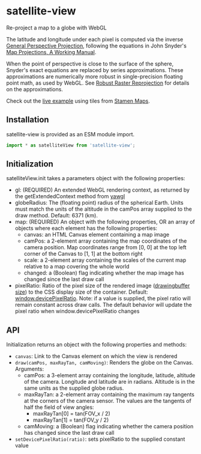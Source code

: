 # satellite-view

Re-project a map to a globe with WebGL

The latitude and longitude under each pixel is computed via the inverse
[General Perspective Projection](https://en.wikipedia.org/wiki/General_Perspective_projection), 
following the equations in John Snyder's
[Map Projections, A Working Manual](https://pubs.usgs.gov/pp/1395/report.pdf).

When the point of perspective is close to the surface of the sphere, Snyder's
exact equations are replaced by series approximations. These approximations
are numerically more robust in single-precision floating point math, as used
by WebGL. See 
[Robust Raster Reprojection](https://observablehq.com/@jjhembd/robust-raster-reprojection)
for details on the approximations.

Check out the 
[live example](https://globeletjs.github.io/satellite-view/examples/stamen/index.html)
using tiles from [Stamen Maps](http://maps.stamen.com).

## Installation
satellite-view is provided as an ESM module import.
```javascript
import * as satelliteView from 'satellite-view';
```

## Initialization
satelliteView.init takes a parameters object with the following properties:
- gl: (REQUIRED) An extended WebGL rendering context, as returned by the 
  getExtendedContext method from [yawgl]
- globeRadius: The (floating point) radius of the spherical Earth. Units must
  match the units of the altitude in the camPos array supplied to the draw
  method. Default: 6371 (km).
- map: (REQUIRED) An object with the following properties, OR an array of
  objects where each element has the following properties:
  - canvas: an HTML Canvas element containing a map image
  - camPos: a 2-element array containing the map coordinates of the camera
    position. Map coordinates range from [0, 0] at the top left corner of the
    Canvas to [1, 1] at the bottom right
  - scale: a 2-element array containing the scales of the current map relative
    to a map covering the whole world
  - changed: a (Boolean) flag indicating whether the map image has changed
    since the last draw call
- pixelRatio: Ratio of the pixel size of the rendered image ([drawingbuffer
  size]) to the CSS display size of the container. Default:
  [window.devicePixelRatio]. Note: if a value is supplied, the pixel ratio
  will remain constant across draw calls. The default behavior will update
  the pixel ratio when window.devicePixelRatio changes

[yawgl]: https://github.com/GlobeletJS/yawgl
[drawingbuffer size]: https://developer.mozilla.org/en-US/docs/Web/API/WebGLRenderingContext/drawingBufferWidth
[window.devicePixelRatio]: https://developer.mozilla.org/en-US/docs/Web/API/Window/devicePixelRatio

## API
Initialization returns an object with the following properties and methods:
- `canvas`: Link to the Canvas element on which the view is rendered
- `draw(camPos, maxRayTan, camMoving)`: Renders the globe on the Canvas. 
  Arguments:
  - camPos: a 3-element array containing the longitude, latitude, altitude of
    the camera. Longitude and latitude are in radians. Altitude is in the same
    units as the supplied globe radius.
  - maxRayTan: a 2-element array containing the maximum ray tangents at the
    corners of the camera sensor. The values are the tangents of half the field
    of view angles:
      - maxRayTan[0] = tan(FOV_x / 2)
      - maxRayTan[1] = tan(FOV_y / 2)
  - camMoving: a (Boolean) flag indicating whether the camera position has
    changed since the last draw call
- `setDevicePixelRatio(ratio)`: sets pixelRatio to the supplied constant value
